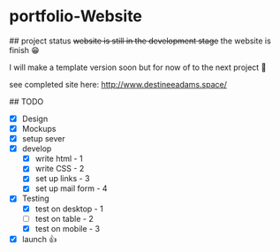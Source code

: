 # portfolio-Website



\## project status
~~website is still in the development stage~~
the website is finish :grin:

I will make a template version soon but for now of to the next project :runner:

see completed site here:
http://www.destineeadams.space/

\## TODO

- [x] Design
- [x] Mockups
- [x] setup sever
- [x] develop
   - [X] write html - 1
   - [X] write CSS - 2
   - [X] set up links - 3
   - [X] set up mail form - 4
- [x] Testing
    - [X] test on desktop - 1
    - [ ] test on table  - 2
    - [X] test on mobile  - 3
- [x] launch :thumbsup:
